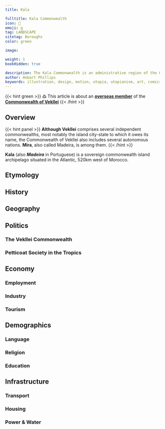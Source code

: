 ```yaml
---
title: Kala

fulltitle: Kala Commonwealth
icon: 🗻
emoji: g
tag: LANDSCAPE
sitetag: Boroughs
color: green

image: 

weight: 1
bookHidden: true

description: The Kala Commonwealth is an administrative region of the Commonwealth of Vekllei, a utopian country created by Hobart Phillips.
author: Hobart Phillips
keywords: illustration, design, motion, utopia, utopianism, art, comics, comic, hobart, phillips, vekllei, millmint
---
```

{{< hint green >}}
߷ This article is about an [**overseas member**](/utopia/vekllei/#administrative-divisions) of the [**Commonwealth of Vekllei**](/utopia/vekllei)
{{< /hint >}}

## Overview

{{< hint panel >}}
**Although Vekllei** comprises several independent commonwealths, most notably the island city-state to which it owes its name, the Commonwealth of Vekllei also includes several autonomous nations. **Mira**, also called Madeira, is among them.
{{< /hint >}}

**Kala** (also ***Madeira*** in Portuguese) is a sovereign commonwealth island archipelago situated in the Atlantic, 520km west of Morocco.


## Etymology

## History


## Geography

## Politics

### The Vekllei Commonwealth

### Petticoat Society in the Tropics

## Economy

### Employment

### Industry

### Tourism

## Demographics

### Language

### Religion

### Education

## Infrastructure

### Transport

### Housing

### Power & Water
